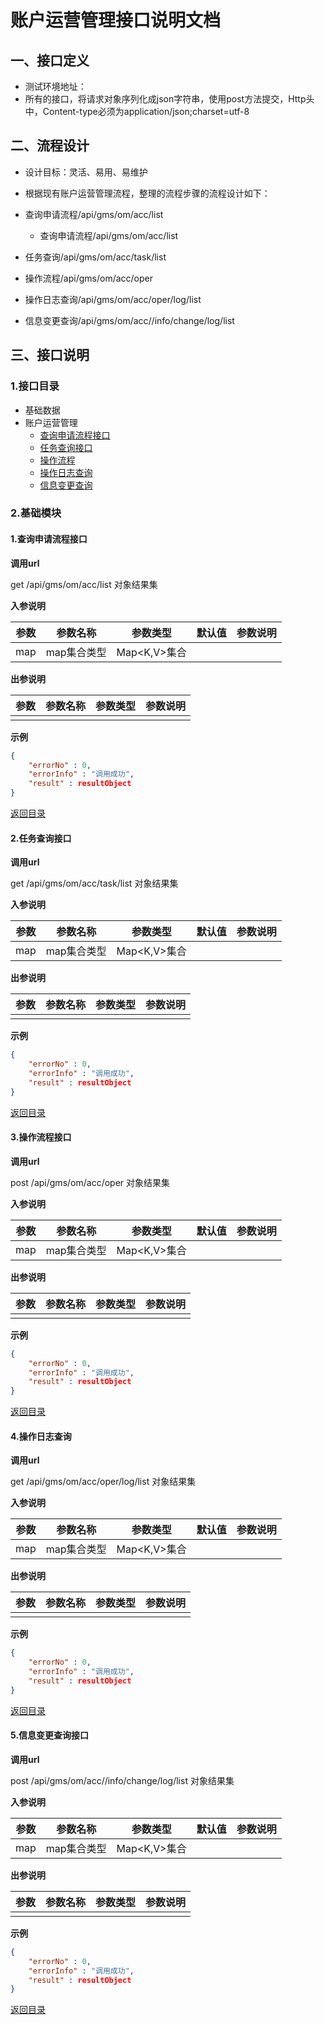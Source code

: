 # 账户运营管理接口说明文档

## 一、接口定义

- 测试环境地址：
-  所有的接口，将请求对象序列化成json字符串，使用post方法提交，Http头中，Content-type必须为application/json;charset=utf-8 

## 二、流程设计

-  设计目标：灵活、易用、易维护 

-  根据现有账户运营管理流程，整理的流程步骤的流程设计如下： 

  - 查询申请流程/api/gms/om/acc/list

    - 查询申请流程/api/gms/om/acc/list

  - 任务查询/api/gms/om/acc/task/list

  - 操作流程/api/gms/om/acc/oper

  - 操作日志查询/api/gms/om/acc/oper/log/list

  - 信息变更查询/api/gms/om/acc//info/change/log/list
  
## 三、接口说明

### <span id="jkml">1.接口目录</span>

- 基础数据
- 账户运营管理
  - [查询申请流程接口](#sqlc)
  - [任务查询接口](#task)
  - [操作流程](#czlc)
  - [操作日志查询](#czrz)
  - [信息变更查询](#xxbg)

### 2.基础模块

#### <span id="sqlc">1.查询申请流程接口</span>

**调用url**

get  /api/gms/om/acc/list  对象结果集

**入参说明**

| 参数 |  参数名称   |   参数类型   | 默认值 | 参数说明 |
| :--: | :---------: | :----------: | :----: | :------: |
| map  | map集合类型 | Map<K,V>集合 |        |          |

**出参说明**

| 参数 | 参数名称 | 参数类型 | 参数说明 |
| :--: | :------: | :------: | :------: |
|      |          |          |          |

**示例**

```json
{
    "errorNo" : 0,
    "errorInfo" : "调用成功",
    "result" : resultObject
}
```
[返回目录](#jkml)

#### <span id="task">2.任务查询接口</span>

**调用url**

get  /api/gms/om/acc/task/list  对象结果集

**入参说明**

| 参数 |  参数名称   |   参数类型   | 默认值 | 参数说明 |
| :--: | :---------: | :----------: | :----: | :------: |
| map  | map集合类型 | Map<K,V>集合 |        |          |

**出参说明**

| 参数 | 参数名称 | 参数类型 | 参数说明 |
| :--: | :------: | :------: | :------: |
|      |          |          |          |

**示例**

```json
{
    "errorNo" : 0,
    "errorInfo" : "调用成功",
    "result" : resultObject
}
```
[返回目录](#jkml)

#### <span id="czlc">3.操作流程接口</span>

**调用url**

post  /api/gms/om/acc/oper  对象结果集

**入参说明**

| 参数 |  参数名称   |   参数类型   | 默认值 | 参数说明 |
| :--: | :---------: | :----------: | :----: | :------: |
| map  | map集合类型 | Map<K,V>集合 |        |          |

**出参说明**

| 参数 | 参数名称 | 参数类型 | 参数说明 |
| :--: | :------: | :------: | :------: |
|      |          |          |          |

**示例**

```json
{
    "errorNo" : 0,
    "errorInfo" : "调用成功",
    "result" : resultObject
}
```
[返回目录](#jkml)

#### <span id="czrz">4.操作日志查询</span>

**调用url**

get  /api/gms/om/acc/oper/log/list  对象结果集

**入参说明**

| 参数 |  参数名称   |   参数类型   | 默认值 | 参数说明 |
| :--: | :---------: | :----------: | :----: | :------: |
| map  | map集合类型 | Map<K,V>集合 |        |          |

**出参说明**

| 参数 | 参数名称 | 参数类型 | 参数说明 |
| :--: | :------: | :------: | :------: |
|      |          |          |          |

**示例**

```json
{
    "errorNo" : 0,
    "errorInfo" : "调用成功",
    "result" : resultObject
}
```
[返回目录](#jkml)

#### <span id="xxbg">5.信息变更查询接口</span>

**调用url**

post  /api/gms/om/acc//info/change/log/list  对象结果集

**入参说明**

| 参数 |  参数名称   |   参数类型   | 默认值 | 参数说明 |
| :--: | :---------: | :----------: | :----: | :------: |
| map  | map集合类型 | Map<K,V>集合 |        |          |

**出参说明**

| 参数 | 参数名称 | 参数类型 | 参数说明 |
| :--: | :------: | :------: | :------: |
|      |          |          |          |

**示例**

```json
{
    "errorNo" : 0,
    "errorInfo" : "调用成功",
    "result" : resultObject
}
```
[返回目录](#jkml)

​    

​    

​    

​    

​    


